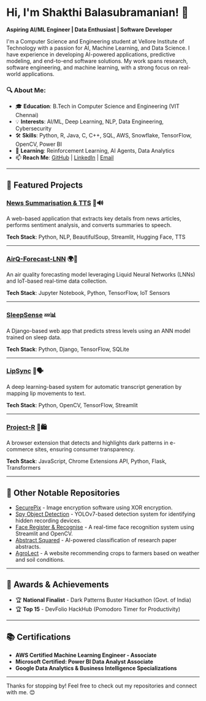 # Hi, I'm Shakthi Balasubramanian! 👋

**Aspiring AI/ML Engineer | Data Enthusiast | Software Developer**

I'm a Computer Science and Engineering student at Vellore Institute of Technology with a passion for AI, Machine Learning, and Data Science. I have experience in developing AI-powered applications, predictive modeling, and end-to-end software solutions. My work spans research, software engineering, and machine learning, with a strong focus on real-world applications.

### 🔍 About Me:
- 🎓 **Education**: B.Tech in Computer Science and Engineering (VIT Chennai)
- 💡 **Interests**: AI/ML, Deep Learning, NLP, Data Engineering, Cybersecurity
- 🛠️ **Skills**: Python, R, Java, C, C++, SQL, AWS, Snowflake, TensorFlow, OpenCV, Power BI
- 🌱 **Learning**: Reinforcement Learning, AI Agents, Data Analytics
- 📫 **Reach Me**: [GitHub](https://github.com/Shakespeared101) | [LinkedIn](https://linkedin.com/in/shakthi-bala-757266202) | [Email](mailto:shakthi3203@gmail.com)

---

## 📌 Featured Projects

### [News Summarisation & TTS](https://github.com/Shakespeared101/news-summarise-tts) 📰🔊  
A web-based application that extracts key details from news articles, performs sentiment analysis, and converts summaries to speech.

**Tech Stack**: Python, NLP, BeautifulSoup, Streamlit, Hugging Face, TTS

---

### [AirQ-Forecast-LNN](https://github.com/Shakespeared101/AirQ-Forecast-LNN) 🌍🔬  
An air quality forecasting model leveraging Liquid Neural Networks (LNNs) and IoT-based real-time data collection.

**Tech Stack**: Jupyter Notebook, Python, TensorFlow, IoT Sensors

---

### [SleepSense](https://github.com/Shakespeared101/SleepSense) 💤📊  
A Django-based web app that predicts stress levels using an ANN model trained on sleep data.

**Tech Stack**: Python, Django, TensorFlow, SQLite

---

### [LipSync](https://github.com/Shakespeared101/LipSync) 🎥🗣️  
A deep learning-based system for automatic transcript generation by mapping lip movements to text.

**Tech Stack**: Python, OpenCV, TensorFlow, Streamlit

---

### [Project-R](https://github.com/Shakespeared101/Project-R) 🔎🛍️  
A browser extension that detects and highlights dark patterns in e-commerce sites, ensuring consumer transparency.

**Tech Stack**: JavaScript, Chrome Extensions API, Python, Flask, Transformers

---

## 📂 Other Notable Repositories

- [SecurePix](https://github.com/Shakespeared101/SecurePix) - Image encryption software using XOR encryption.
- [Spy Object Detection](https://github.com/Shakespeared101/spy-object-detection) - YOLOv7-based detection system for identifying hidden recording devices.
- [Face Register & Recognise](https://github.com/Shakespeared101/face-register-and-recognise) - A real-time face recognition system using Streamlit and OpenCV.
- [Abstract Squared](https://github.com/Shakespeared101/AbstractSquared) - AI-powered classification of research paper abstracts.
- [AgroLect](https://github.com/Shakespeared101/AgroLect) - A website recommending crops to farmers based on weather and soil conditions.

---

## 🚀 Awards & Achievements

- 🏆 **National Finalist** - Dark Patterns Buster Hackathon (Govt. of India)
- 🏆 **Top 15** - DevFolio HackHub (Pomodoro Timer for Productivity)

---

## 📚 Certifications

- **AWS Certified Machine Learning Engineer - Associate**
- **Microsoft Certified: Power BI Data Analyst Associate**
- **Google Data Analytics & Business Intelligence Specializations**

---

Thanks for stopping by! Feel free to check out my repositories and connect with me. 😊
